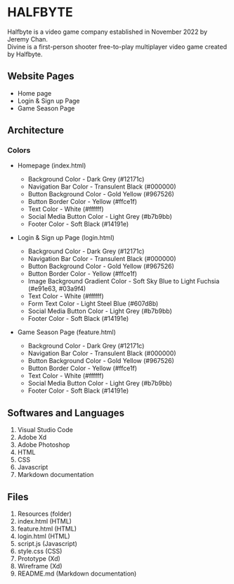 # HALFBYTE

Halfbyte is a video game company established in November 2022 by Jeremy Chan. <br />
Divine is a first-person shooter free-to-play multiplayer video game created by Halfbyte.

## Website Pages

- Home page
- Login & Sign up Page
- Game Season Page

## Architecture

### Colors

- Homepage (index.html)

  - Background Color - Dark Grey (#12171c)
  - Navigation Bar Color - Transulent Black (#000000)
  - Button Background Color - Gold Yellow (#967526)
  - Button Border Color - Yellow (#ffce1f)
  - Text Color - White (#ffffff)
  - Social Media Button Color - Light Grey (#b7b9bb)
  - Footer Color - Soft Black (#14191e)

- Login & Sign up Page (login.html)

  - Background Color - Dark Grey (#12171c)
  - Navigation Bar Color - Transulent Black (#000000)
  - Button Background Color - Gold Yellow (#967526)
  - Button Border Color - Yellow (#ffce1f)
  - Image Background Gradient Color - Soft Sky Blue to Light Fuchsia (#e91e63, #03a9f4)
  - Text Color - White (#ffffff)
  - Form Text Color - Light Steel Blue (#607d8b)
  - Social Media Button Color - Light Grey (#b7b9bb)
  - Footer Color - Soft Black (#14191e)

- Game Season Page (feature.html)

  - Background Color - Dark Grey (#12171c)
  - Navigation Bar Color - Transulent Black (#000000)
  - Button Background Color - Gold Yellow (#967526)
  - Button Border Color - Yellow (#ffce1f)
  - Text Color - White (#ffffff)
  - Social Media Button Color - Light Grey (#b7b9bb)
  - Footer Color - Soft Black (#14191e)

## Softwares and Languages

1. Visual Studio Code
2. Adobe Xd
3. Adobe Photoshop
4. HTML
5. CSS
6. Javascript
7. Markdown documentation

## Files

1. Resources (folder)
2. index.html (HTML)
3. feature.html (HTML)
4. login.html (HTML)
5. script.js (Javascript)
6. style.css (CSS)
7. Prototype (Xd)
8. Wireframe (Xd)
9. README.md (Markdown documentation)
